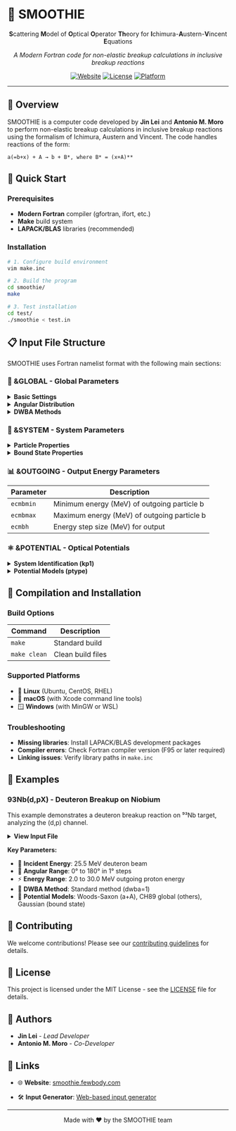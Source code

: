 # 🌟 SMOOTHIE

<div align="center">

**S**cattering **M**odel of **O**ptical **O**perator **Th**eory for **I**chimura-**A**ustern-**V**incent **E**quations

*A Modern Fortran code for non-elastic breakup calculations in inclusive breakup reactions*

[![Website](https://img.shields.io/badge/Website-smoothie.fewbody.com-blue)](https://smoothie.fewbody.com)
[![License](https://img.shields.io/badge/License-MIT-green.svg)](LICENSE)
[![Platform](https://img.shields.io/badge/Platform-Linux%20%7C%20macOS%20%7C%20Windows-lightgrey)](README.md)

</div>

---

## 📖 Overview

SMOOTHIE is a computer code developed by **Jin Lei** and **Antonio M. Moro** to perform non-elastic breakup calculations in inclusive breakup reactions using the formalism of Ichimura, Austern and Vincent. The code handles reactions of the form:

```
a(=b+x) + A → b + B*, where B* = (x+A)**
```

## 🚀 Quick Start

### Prerequisites
- **Modern Fortran** compiler (gfortran, ifort, etc.)
- **Make** build system
- **LAPACK/BLAS** libraries (recommended)

### Installation
```bash
# 1. Configure build environment
vim make.inc

# 2. Build the program
cd smoothie/
make

# 3. Test installation
cd test/
./smoothie < test.in
```

## 📋 Input File Structure

SMOOTHIE uses Fortran namelist format with the following main sections:

### 🔧 &GLOBAL - Global Parameters

<details>
<summary><strong>Basic Settings</strong></summary>

| Parameter | Description | Default |
|-----------|-------------|---------|
| `hcm` | Radial step size (fm) for wave function integration | 0.05 |
| `rmax` | Maximum radius (fm) for all channels | 50.0 |
| `lmax` | Maximum orbital angular momentum (λₐ, λᵦ) | - |
| `lmin` | Minimum orbital angular momentum | 0 |
| `lxmax` | Maximum lₓ for x+A channel | lmax |
| `elab` | Laboratory energy (MeV) of projectile "a" | - |

</details>

<details>
<summary><strong>Angular Distribution</strong></summary>

| Parameter | Description | Default |
|-----------|-------------|---------|
| `thmin`, `thmax` | Min/max scattering angles (degrees) | - |
| `thinc` | Angular increment (degrees) for output | - |
| `nx` | Gaussian quadrature points for angular integration | 34 |

</details>

<details>
<summary><strong>DWBA Methods</strong></summary>

| Value | Description |
|-------|-------------|
| `dwba=1` | No intrinsic spins, rbx integration variable |
| `dwba=2` | No intrinsic spins, rb integration variable |
| `dwba=3` | With spins, rb integration variable |
| `dwba=4` | Enhanced method with Lagrange mesh |
| `dwba=5` | Lagrange mesh with rb variable |

</details>

### 🎯 &SYSTEM - System Parameters

<details>
<summary><strong>Particle Properties</strong></summary>

| Parameter | Description |
|-----------|-------------|
| `namep`, `namet`, `nameb`, `namex` | Names of projectile, target, detected, and undetected particles |
| `massp`, `masst`, `massb`, `massx` | Masses (amu) of each particle |
| `zp`, `zt`, `zb`, `zx` | Charges of each particle |
| `jp`, `jt`, `jb`, `jx` | Spins of each particle |

</details>

<details>
<summary><strong>Bound State Properties</strong></summary>

| Parameter | Description |
|-----------|-------------|
| `lbx` | Orbital angular momentum of b-x within projectile bound state |
| `sbx` | Total spin coupling (jb + jx) for detected and undetected particles |
| `nodes` | Number of nodes in the b-x bound state wave function |
| `be` | Binding energy (MeV) of the b-x system (positive value) |

</details>

### 📊 &OUTGOING - Output Energy Parameters

| Parameter | Description |
|-----------|-------------|
| `ecmbmin` | Minimum energy (MeV) of outgoing particle b |
| `ecmbmax` | Maximum energy (MeV) of outgoing particle b |
| `ecmbh` | Energy step size (MeV) for output |

### ⚛️ &POTENTIAL - Optical Potentials

<details>
<summary><strong>System Identification (kp1)</strong></summary>

| Value | Description |
|-------|-------------|
| `'a'` | Projectile + target (a+A) channel |
| `'b'` | Detected + recoil (b+B) channel |
| `'t'` | Detected + target (b+A) channel |
| `'x'` | Undetected + target (x+A) channel |
| `'p'` | Detected + undetected (b+x) bound state |

</details>

<details>
<summary><strong>Potential Models (ptype)</strong></summary>

| Value | Description |
|-------|-------------|
| `1` | Woods-Saxon potential with full parameter set |
| `2` | Gaussian potential |
| `3` | Koning-Delaroche (KD02) nucleon-nucleus global potential |
| `4` | CH89 nucleon-nucleus global potential |
| `41-44` | Read potential from external files (fort.41 to fort.44) |

</details>

## 🔨 Compilation and Installation

### Build Options

| Command | Description |
|---------|-------------|
| `make` | Standard build |
| `make clean` | Clean build files |

### Supported Platforms
- 🐧 **Linux** (Ubuntu, CentOS, RHEL)
- 🍎 **macOS** (with Xcode command line tools)
- 🪟 **Windows** (with MinGW or WSL)

### Troubleshooting
- **Missing libraries**: Install LAPACK/BLAS development packages
- **Compiler errors**: Check Fortran compiler version (F95 or later required)
- **Linking issues**: Verify library paths in `make.inc`

## 📝 Examples

### 93Nb(d,pX) - Deuteron Breakup on Niobium

This example demonstrates a deuteron breakup reaction on ⁹³Nb target, analyzing the (d,p) channel.

<details>
<summary><strong>View Input File</strong></summary>

```fortran
NAMELIST
&GLOBAL      hcm=0.05  lmax=25  elab=25.5 thmin=0. thmax=180.  printf=f dwba=1  
             thinc=1   nx=34 rmax=50   nr=100  lxmax=12  /
&SYSTEM     namep='d'     massp=2.       zp=1.0    jp=0. sbx=0.
            namet='93Nb'  masst=93.0     zt=41.0   jt=0.0  be=2.224
            nameb='p'     massb=1.0078        zb=1.0    jb=0.   
            namex='n'     massx=1.0087   zx=0.0    jx=0.  lbx=0    nodes=1  /
&OUTGOING   ecmbmin=2 ecmbmax=30 ecmbh=1  /
&OUTGOING /
&POTENTIAL  kp1='a' ptype=1 a1=0 a2=93 rc=1.3
            uv=77.3 av=0.77 rv=1.15
            uw=6.1  aw=0.47 rw=1.33
            wd=8.4  awd=0.77 rwd=1.37
            /
&POTENTIAL  kp1='b'  ptype=4 a1=0 a2=94
           /
&POTENTIAL  kp1='x' ptype=4 a1=0 a2=93
            /
&POTENTIAL  kp1='p' ptype=2 a1=1 a2=1 rc=1.5
            uv=72.15 av=1.484
            /
&POTENTIAL  kp1='t' ptype=4 a1=0 a2=93
           /
&POTENTIAL /
```

</details>

**Key Parameters:**
- 🎯 **Incident Energy**: 25.5 MeV deuteron beam
- 📐 **Angular Range**: 0° to 180° in 1° steps
- ⚡ **Energy Range**: 2.0 to 30.0 MeV outgoing proton energy
- 🔬 **DWBA Method**: Standard method (dwba=1)
- 🧮 **Potential Models**: Woods-Saxon (a+A), CH89 global (others), Gaussian (bound state)

## 🤝 Contributing

We welcome contributions! Please see our [contributing guidelines](CONTRIBUTING.md) for details.

## 📜 License

This project is licensed under the MIT License - see the [LICENSE](LICENSE) file for details.

## 👥 Authors

- **Jin Lei** - *Lead Developer*
- **Antonio M. Moro** - *Co-Developer*

## 🔗 Links

- 🌐 **Website**: [smoothie.fewbody.com](https://smoothie.fewbody.com)
<!-- - 📚 **Documentation**: [Full documentation](https://smoothie.fewbody.com/docs) -->
- 🛠️ **Input Generator**: [Web-based input generator](https://smoothie.fewbody.com/generator.html)

---

<div align="center">
Made with ❤️ by the SMOOTHIE team
</div>